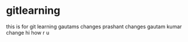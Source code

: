 # gitlearning
this is for git learning
gautams changes
prashant changes
gautam kumar change
hi how r u